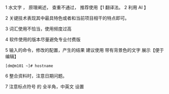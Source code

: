 1	水文字 ，   原理阐述，  查重不通过， 推荐使用【1	翻译法。   2	利用  AI  】

2	关键技术表现其中最具特色或者和当前项目相干的特点即可。

3	词汇使用不恰当，使用频度过高

4	软件使用的版本尽量避免专业付费版

5	输入的命令，修改的配置，产生的结果   建议使用  带有背景色的文字  展示【便于编辑】

```shell
[dm@m101 ~]# hostname
```

6	整合资料时，注意日期问题。

7	注意标点符号   的  全半角，中英文   设置